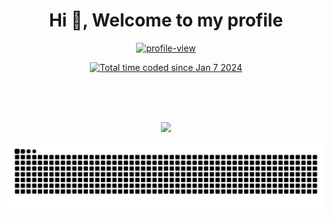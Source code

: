 <h1 align="center">Hi 👋, Welcome to my profile</h1>


<p align="center"><a href="https://xenoncolt.me"><img src="https://komarev.com/ghpvc/?username=xenoncolt&abbreviated=true" alt="profile-view"></a></p>
<p align="center"><a href="https://wakatime.com/@018ce3a0-b23d-4b9e-a01e-74822d0dc65c"><img src="https://wakatime.com/badge/user/018ce3a0-b23d-4b9e-a01e-74822d0dc65c.svg" alt="Total time coded since Jan 7 2024" /></a></p>


<p align="center"><img src="https://github-readme-stats.vercel.app/api?username=xenoncolt&amp;theme=radical&amp;hide_border=false&amp;include_all_commits=true&amp;count_private=true" alt=""><br/>
<img src="https://github-readme-streak-stats.herokuapp.com/?user=xenoncolt&amp;theme=radical&amp;hide_border=false" alt=""><br/>
<img src="https://github-readme-stats.vercel.app/api/top-langs/?username=xenoncolt&amp;theme=radical&amp;hide_border=false&amp;include_all_commits=true&amp;count_private=true&amp;layout=compact" alt=""></p>


<p align="center">  <a href="https://wakatime.com"><img src="https://wakatime.com/share/@xenoncolt/f737e199-9153-4178-b3af-82815ca1cd74.png" /></a> </p>






<p align="center"><img src="https://raw.githubusercontent.com/xenoncolt/xenoncolt/output/github-contribution-grid-snake-dark.svg" alt=""></p>
